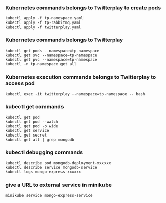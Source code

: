 ### Kubernetes commands belongs to Twitterplay to create pods

    kubectl apply -f tp-namespace.yaml
    kubectl apply -f tp-rabbitmq.yaml
    kubectl apply -f twitterplay.yaml

### Kubernetes commands belongs to Twitterplay
    kubectl get pods --namespace=tp-namespace
    kubectl get svc --namespace=tp-namespace
    kubectl get pvc --namespace=tp-namespace
    kubectl -n tp-namespace get all

### Kubernetes execution commands belongs to Twitterplay to access pod
    kubectl exec -it twitterplay --namespace=tp-namespace -- bash

### kubectl get commands

    kubectl get pod
    kubectl get pod --watch
    kubectl get pod -o wide
    kubectl get service
    kubectl get secret
    kubectl get all | grep mongodb

### kubectl debugging commands

    kubectl describe pod mongodb-deployment-xxxxxx
    kubectl describe service mongodb-service
    kubectl logs mongo-express-xxxxxx

### give a URL to external service in minikube

    minikube service mongo-express-service
